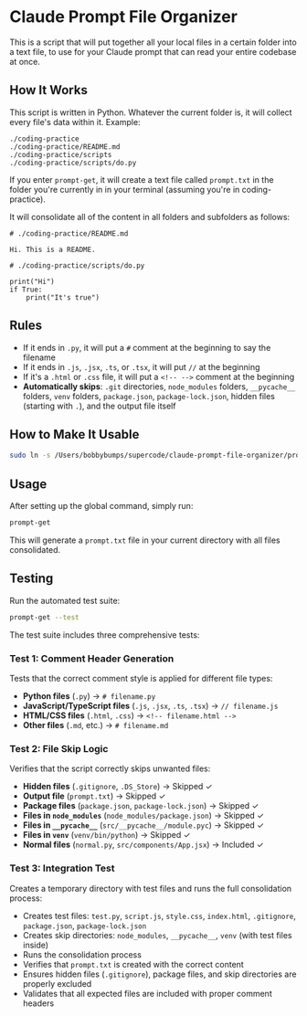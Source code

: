 # Claude Prompt File Organizer

This is a script that will put together all your local files in a certain folder into a text file, to use for your Claude prompt that can read your entire codebase at once.

## How It Works

This script is written in Python. Whatever the current folder is, it will collect every file's data within it. Example:

```
./coding-practice
./coding-practice/README.md
./coding-practice/scripts
./coding-practice/scripts/do.py
```

If you enter `prompt-get`, it will create a text file called `prompt.txt` in the folder you're currently in in your terminal (assuming you're in coding-practice).

It will consolidate all of the content in all folders and subfolders as follows:

```
# ./coding-practice/README.md

Hi. This is a README.

# ./coding-practice/scripts/do.py

print("Hi")
if True:
    print("It's true")
```

## Rules

- If it ends in `.py`, it will put a `#` comment at the beginning to say the filename
- If it ends in `.js`, `.jsx`, `.ts`, or `.tsx`, it will put `//` at the beginning
- If it's a `.html` or `.css` file, it will put a `<!-- -->` comment at the beginning
- **Automatically skips**: `.git` directories, `node_modules` folders, `__pycache__` folders, `venv` folders, `package.json`, `package-lock.json`, hidden files (starting with `.`), and the output file itself

## How to Make It Usable

```bash
sudo ln -s /Users/bobbybumps/supercode/claude-prompt-file-organizer/prompt_get.py /usr/local/bin/prompt-get
```

## Usage

After setting up the global command, simply run:

```bash
prompt-get
```

This will generate a `prompt.txt` file in your current directory with all files consolidated.

## Testing

Run the automated test suite:

```bash
prompt-get --test
```

The test suite includes three comprehensive tests:

### Test 1: Comment Header Generation
Tests that the correct comment style is applied for different file types:
- **Python files** (`.py`) → `# filename.py`
- **JavaScript/TypeScript files** (`.js`, `.jsx`, `.ts`, `.tsx`) → `// filename.js`
- **HTML/CSS files** (`.html`, `.css`) → `<!-- filename.html -->`
- **Other files** (`.md`, etc.) → `# filename.md`

### Test 2: File Skip Logic
Verifies that the script correctly skips unwanted files:
- **Hidden files** (`.gitignore`, `.DS_Store`) → Skipped ✓
- **Output file** (`prompt.txt`) → Skipped ✓
- **Package files** (`package.json`, `package-lock.json`) → Skipped ✓
- **Files in `node_modules`** (`node_modules/package.json`) → Skipped ✓
- **Files in `__pycache__`** (`src/__pycache__/module.pyc`) → Skipped ✓
- **Files in `venv`** (`venv/bin/python`) → Skipped ✓
- **Normal files** (`normal.py`, `src/components/App.jsx`) → Included ✓

### Test 3: Integration Test
Creates a temporary directory with test files and runs the full consolidation process:
- Creates test files: `test.py`, `script.js`, `style.css`, `index.html`, `.gitignore`, `package.json`, `package-lock.json`
- Creates skip directories: `node_modules`, `__pycache__`, `venv` (with test files inside)
- Runs the consolidation process
- Verifies that `prompt.txt` is created with the correct content
- Ensures hidden files (`.gitignore`), package files, and skip directories are properly excluded
- Validates that all expected files are included with proper comment headers